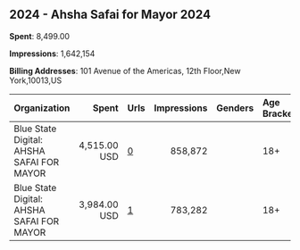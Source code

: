 ## 2024 - Ahsha Safai for Mayor 2024 
**Spent**: 8,499.00

**Impressions**: 1,642,154

**Billing Addresses**: 101 Avenue of the Americas, 12th Floor,New York,10013,US

|Organization|Spent|Urls|Impressions|Genders|Age Brackets|Country Codes|
|:---|---:|:---|---:|:---|:---|:---|
|Blue State Digital: AHSHA SAFAI FOR MAYOR|4,515.00 USD|[0](https://www.snap.com/political-ads/asset/114ebfbd75d75568b26792d956bad4a81da0309615de02fa03de2181932a3b91?mediaType=mp4)|858,872||18+|united states|
|Blue State Digital: AHSHA SAFAI FOR MAYOR|3,984.00 USD|[1](https://www.snap.com/political-ads/asset/54115b94569d98f844635c5f451b6a08ab6ab8ec5e303dab22c9ef2387034e4f?mediaType=mp4)|783,282||18+|united states|
